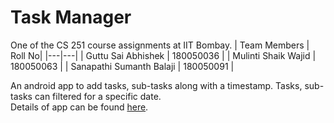 # Task Manager
One of the CS 251 course assignments at IIT Bombay.
| Team Members | Roll No|
|---|---|
| Guttu Sai Abhishek        | 180050036 |
| Mulinti Shaik Wajid       | 180050063 |
| Sanapathi Sumanth Balaji  | 180050091 |

An android app to add tasks, sub-tasks along with a timestamp. Tasks, sub-tasks can filtered for a specific date.  
Details of app can be found [here](https://hackmd.io/jLRPP8pZSQeAES6RNIK3Sw?view). 


